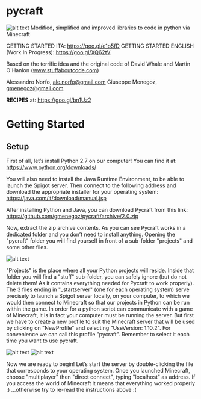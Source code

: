 # pycraft
![alt text](https://alessandronorfo.files.wordpress.com/2017/04/pycraft.png?w=136&h=150)
Modified, simplified and improved libraries to code in python via Minecraft

GETTING STARTED ITA: https://goo.gl/e1o5fD
GETTING STARTED ENGLISH (Work In Progress): https://goo.gl/XQ62tV

Based on the terrific idea and the original code of David Whale and Martin O'Hanlon (www.stuffaboutcode.com)

Alessandro Norfo, ale.norfo@gmail.com
Giuseppe Menegoz, gmenegoz@gmail.com

**RECIPES** at: https://goo.gl/bn1Uz2

# Getting Started
## Setup
First of all, let’s install Python 2.7 on our computer! You can find it at: https://www.python.org/downloads/
 
You will also need to install the Java Runtime Environment, to be able to launch the Spigot server. Then connect to the following address and download the appropriate installer for your operating system:
https://java.com/it/download/manual.jsp
 
After installing Python and Java, you can download Pycraft from this link:
https://github.com/gmenegoz/pycraft/archive/2.0.zip 
 
Now, extract the zip archive contents.
As you can see Pycraft works in a dedicated folder and you don’t need to install anything.
Opening the "pycraft" folder you will find yourself in front of a sub-folder "projects" and some other files.

![alt text](https://lh5.googleusercontent.com/aPrhGjgi8xDVm298Cqqp2FDMOj2T76MMp-V1m0SCWQq2XCtdN0_NsMhp4_ykBwPp7JyQRnHa5UL0iuCwzpYQfZa5U2qScjUNEm8V8BxKbq0Ue3xr-nCCACR8Trf9LEvYGoOg_q_F)

"Projects" is the place where all your Python projects will reside. Inside that folder you will find a "stuff" sub-folder, you can safely ignore (but do not delete them! As it contains everything needed for Pycraft to work properly).
The 3 files ending in "_startserver" (one for each operating system) serve precisely to launch a Spigot server locally, on your computer, to which we would then connect to Minecraft so that our projects in Python can be run within the game. In order for a python script can communicate with a game of Minecraft, it is in fact your computer must be running the server.
But first we have to create a new profile to suit the Minecraft server that will be used by clicking on "NewProfile" and selecting "UseVersion: 1.10.2". For convenience we can call this profile "pycraft". Remember to select it each time you want to use pycraft.

![alt text](https://lh6.googleusercontent.com/9haWZ8FfzyJnUhCUiAmHWgWxwEOXh8f91Os1cv9nHDB9lqBL1liKjrWau5o0NwbTAlgoNSgsLNfMqfyrf8_B6TGhUFESXzG6McpuyS7gKqukMeM5hcpPByeTpH1r4MiMBl1qBjX7)
![alt text](https://lh3.googleusercontent.com/9HTsyfuJTPmwY2USWuHaGFplW9OwBmW0a8GUTTM-X45k6a6Qn3THYcqfVDTnjl7l6qCqae0dm6GPk3NFfEJVU5Tn1SpsO1m6MEfvunrsWmjTeGuhf4z_KDA-XBxuATrbMMpf5De_)

Now we are ready to begin!
Let’s start the server by double-clicking the file that corresponds to your operating system.
Once you launched Minecraft, choose "multiplayer" then "direct connect", typing "localhost" as address.
If you access the world of Minecraft it means that everything worked properly :) ...otherwise try to re-read the instructions above :(
